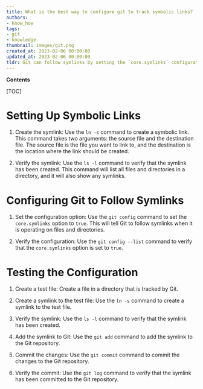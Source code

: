 ```yaml
---
title: What is the best way to configure git to track symbolic links?
authors:
- know_how
tags:
- git
- knowledge
thumbnail: images/git.png
created_at: 2023-02-06 00:00:00
updated_at: 2023-02-06 00:00:00
tldr: Git can follow symlinks by setting the `core.symlinks` configuration option to true.
---
```


**Contents**

[TOC]

# Setting Up Symbolic Links

1. Create the symlink: Use the `ln -s` command to create a symbolic link. This command takes two arguments: the source file and the destination file. The source file is the file you want to link to, and the destination is the location where the link should be created.

2. Verify the symlink: Use the `ls -l` command to verify that the symlink has been created. This command will list all files and directories in a directory, and it will also show any symlinks.

# Configuring Git to Follow Symlinks

1. Set the configuration option: Use the `git config` command to set the `core.symlinks` option to `true`. This will tell Git to follow symlinks when it is operating on files and directories.

2. Verify the configuration: Use the `git config --list` command to verify that the `core.symlinks` option is set to `true`.

# Testing the Configuration

1. Create a test file: Create a file in a directory that is tracked by Git.

2. Create a symlink to the test file: Use the `ln -s` command to create a symlink to the test file.

3. Verify the symlink: Use the `ls -l` command to verify that the symlink has been created.

4. Add the symlink to Git: Use the `git add` command to add the symlink to the Git repository.

5. Commit the changes: Use the `git commit` command to commit the changes to the Git repository.

6. Verify the commit: Use the `git log` command to verify that the symlink has been committed to the Git repository.
